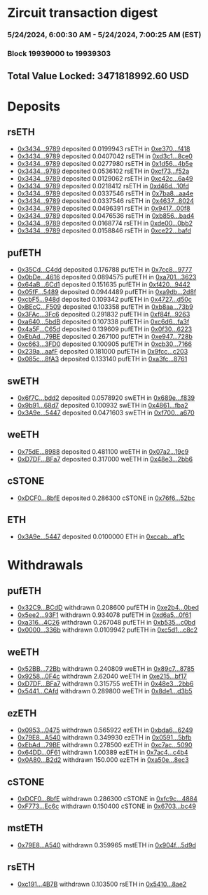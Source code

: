 # Zircuit transaction digest
### 5/24/2024, 6:00:30 AM - 5/24/2024, 7:00:25 AM (EST)
### Block 19939000 to 19939303

## Total Value Locked: 3471818992.60 USD

# Deposits
## rsETH
- [0x3434...9789](https://etherscan.io/address/0x34349c5569e7B846c3558961552D2202760A9789) deposited 0.0199943 rsETH in [0xe370...f418](https://etherscan.io/tx/0x34349c5569e7B846c3558961552D2202760A9789)
- [0x3434...9789](https://etherscan.io/address/0x34349c5569e7B846c3558961552D2202760A9789) deposited 0.0407042 rsETH in [0xd3c1...8ce0](https://etherscan.io/tx/0x34349c5569e7B846c3558961552D2202760A9789)
- [0x3434...9789](https://etherscan.io/address/0x34349c5569e7B846c3558961552D2202760A9789) deposited 0.0277980 rsETH in [0x1d56...4b5e](https://etherscan.io/tx/0x34349c5569e7B846c3558961552D2202760A9789)
- [0x3434...9789](https://etherscan.io/address/0x34349c5569e7B846c3558961552D2202760A9789) deposited 0.0536102 rsETH in [0xcf73...f52a](https://etherscan.io/tx/0x34349c5569e7B846c3558961552D2202760A9789)
- [0x3434...9789](https://etherscan.io/address/0x34349c5569e7B846c3558961552D2202760A9789) deposited 0.0129062 rsETH in [0xc42c...6a49](https://etherscan.io/tx/0x34349c5569e7B846c3558961552D2202760A9789)
- [0x3434...9789](https://etherscan.io/address/0x34349c5569e7B846c3558961552D2202760A9789) deposited 0.0218412 rsETH in [0xd46d...10fd](https://etherscan.io/tx/0x34349c5569e7B846c3558961552D2202760A9789)
- [0x3434...9789](https://etherscan.io/address/0x34349c5569e7B846c3558961552D2202760A9789) deposited 0.0337546 rsETH in [0x7ba8...aa4e](https://etherscan.io/tx/0x34349c5569e7B846c3558961552D2202760A9789)
- [0x3434...9789](https://etherscan.io/address/0x34349c5569e7B846c3558961552D2202760A9789) deposited 0.0337546 rsETH in [0x4637...8024](https://etherscan.io/tx/0x34349c5569e7B846c3558961552D2202760A9789)
- [0x3434...9789](https://etherscan.io/address/0x34349c5569e7B846c3558961552D2202760A9789) deposited 0.0496391 rsETH in [0x9417...00f8](https://etherscan.io/tx/0x34349c5569e7B846c3558961552D2202760A9789)
- [0x3434...9789](https://etherscan.io/address/0x34349c5569e7B846c3558961552D2202760A9789) deposited 0.0476536 rsETH in [0xb856...bad4](https://etherscan.io/tx/0x34349c5569e7B846c3558961552D2202760A9789)
- [0x3434...9789](https://etherscan.io/address/0x34349c5569e7B846c3558961552D2202760A9789) deposited 0.0168774 rsETH in [0xde00...0bb2](https://etherscan.io/tx/0x34349c5569e7B846c3558961552D2202760A9789)
- [0x3434...9789](https://etherscan.io/address/0x34349c5569e7B846c3558961552D2202760A9789) deposited 0.0158846 rsETH in [0xce22...bafd](https://etherscan.io/tx/0x34349c5569e7B846c3558961552D2202760A9789)
## pufETH
- [0x35Cd...C4dd](https://etherscan.io/address/0x35Cd9Ff7bb5251D63E7985EeAd73ac7e52aeC4dd) deposited 0.176788 pufETH in [0x7cc8...9777](https://etherscan.io/tx/0x35Cd9Ff7bb5251D63E7985EeAd73ac7e52aeC4dd)
- [0x0bDe...4616](https://etherscan.io/address/0x0bDe7De39D531a81377A3A9d571AE9c0d6e24616) deposited 0.0894575 pufETH in [0xa701...3623](https://etherscan.io/tx/0x0bDe7De39D531a81377A3A9d571AE9c0d6e24616)
- [0x64aB...6Cd1](https://etherscan.io/address/0x64aBcAcFC3bcE14caE214C14D92d505b6d3F6Cd1) deposited 0.151635 pufETH in [0xf420...9442](https://etherscan.io/tx/0x64aBcAcFC3bcE14caE214C14D92d505b6d3F6Cd1)
- [0x05fF...5489](https://etherscan.io/address/0x05fFA083225671dE135b164c76430093368C5489) deposited 0.0944489 pufETH in [0xa9db...2d8f](https://etherscan.io/tx/0x05fFA083225671dE135b164c76430093368C5489)
- [0xcbF5...948d](https://etherscan.io/address/0xcbF576a7B4892be3d79bB9cD88d444267752948d) deposited 0.109342 pufETH in [0x4727...d50c](https://etherscan.io/tx/0xcbF576a7B4892be3d79bB9cD88d444267752948d)
- [0xBEcC...F509](https://etherscan.io/address/0xBEcCce91213583D2462d268a2FFe397accD0F509) deposited 0.103358 pufETH in [0xb8aa...73b9](https://etherscan.io/tx/0xBEcCce91213583D2462d268a2FFe397accD0F509)
- [0x3FAc...3Fc6](https://etherscan.io/address/0x3FAc41DCBA1F935D295618E9aeEfed88a8873Fc6) deposited 0.291832 pufETH in [0xf84f...9263](https://etherscan.io/tx/0x3FAc41DCBA1F935D295618E9aeEfed88a8873Fc6)
- [0xa640...5bdB](https://etherscan.io/address/0xa640d63958B5179CC9D80FBD10Ce7a2cEaf05bdB) deposited 0.107338 pufETH in [0xc6d6...fa3f](https://etherscan.io/tx/0xa640d63958B5179CC9D80FBD10Ce7a2cEaf05bdB)
- [0x4a5F...C65d](https://etherscan.io/address/0x4a5FCE393C8f9d57d7FFa8dfB878a4281c64C65d) deposited 0.139609 pufETH in [0x0f30...6223](https://etherscan.io/tx/0x4a5FCE393C8f9d57d7FFa8dfB878a4281c64C65d)
- [0xEbAd...79BE](https://etherscan.io/address/0xEbAd87879511011E31500f2f301355dab23B79BE) deposited 0.267100 pufETH in [0xe947...728b](https://etherscan.io/tx/0xEbAd87879511011E31500f2f301355dab23B79BE)
- [0xc663...3FD0](https://etherscan.io/address/0xc6633701dBF2cF81646070A04Aa16dB078e93FD0) deposited 0.100905 pufETH in [0xcb30...7166](https://etherscan.io/tx/0xc6633701dBF2cF81646070A04Aa16dB078e93FD0)
- [0x239a...aafF](https://etherscan.io/address/0x239aBD2A42831A604Ab8bb5a83a1FCE162b6aafF) deposited 0.181000 pufETH in [0x9fcc...c203](https://etherscan.io/tx/0x239aBD2A42831A604Ab8bb5a83a1FCE162b6aafF)
- [0x085c...8fA3](https://etherscan.io/address/0x085c4D3390b3B6F39521b072f44cA67D17648fA3) deposited 0.133140 pufETH in [0xa3fc...8761](https://etherscan.io/tx/0x085c4D3390b3B6F39521b072f44cA67D17648fA3)
## swETH
- [0x6f7C...bdd2](https://etherscan.io/address/0x6f7C6691f9387C4e7e05291945ab352CED0Dbdd2) deposited 0.0578920 swETH in [0x689e...f839](https://etherscan.io/tx/0x6f7C6691f9387C4e7e05291945ab352CED0Dbdd2)
- [0x9b91...68d7](https://etherscan.io/address/0x9b919aca6A1170c2Ac56fBc99c8e38c63cc268d7) deposited 0.100932 swETH in [0x4861...fba2](https://etherscan.io/tx/0x9b919aca6A1170c2Ac56fBc99c8e38c63cc268d7)
- [0x3A9e...5447](https://etherscan.io/address/0x3A9eC35bA6C0e6f8D20907F20D46e85D7acC5447) deposited 0.0471603 swETH in [0xf700...a670](https://etherscan.io/tx/0x3A9eC35bA6C0e6f8D20907F20D46e85D7acC5447)
## weETH
- [0x75dE...8988](https://etherscan.io/address/0x75dEDbB728234A164D5c1623964622EA12328988) deposited 0.481100 weETH in [0x07a2...19c9](https://etherscan.io/tx/0x75dEDbB728234A164D5c1623964622EA12328988)
- [0xD7DF...BFa7](https://etherscan.io/address/0xD7DF7E085214743530afF339aFC420c7c720BFa7) deposited 0.317000 weETH in [0x48e3...2bb6](https://etherscan.io/tx/0xD7DF7E085214743530afF339aFC420c7c720BFa7)
## cSTONE
- [0xDCF0...8bfE](https://etherscan.io/address/0xDCF086E3f7954B38180DaAe1405569DA86588bfE) deposited 0.286300 cSTONE in [0x76f6...52bc](https://etherscan.io/tx/0xDCF086E3f7954B38180DaAe1405569DA86588bfE)
## ETH
- [0x3A9e...5447](https://etherscan.io/address/0x3A9eC35bA6C0e6f8D20907F20D46e85D7acC5447) deposited 0.0100000 ETH in [0xccab...af1c](https://etherscan.io/tx/0x3A9eC35bA6C0e6f8D20907F20D46e85D7acC5447)
# Withdrawals
## pufETH
- [0x32C9...BCdD](https://etherscan.io/address/0x32C9C097912dD65804aaCE7d008C717d792fBCdD) withdrawn 0.208600 pufETH in [0xe2b4...0bed](https://etherscan.io/tx/0x32C9C097912dD65804aaCE7d008C717d792fBCdD)
- [0x5ee2...93F1](https://etherscan.io/address/0x5ee2802B12711C1A42827f1b0bbCC8f2718e93F1) withdrawn 0.934078 pufETH in [0xd6a5...0f61](https://etherscan.io/tx/0x5ee2802B12711C1A42827f1b0bbCC8f2718e93F1)
- [0xa316...4C26](https://etherscan.io/address/0xa3160150C41f069023E5678c3514a031c9024C26) withdrawn 0.267048 pufETH in [0xb535...c0bd](https://etherscan.io/tx/0xa3160150C41f069023E5678c3514a031c9024C26)
- [0x0000...336b](https://etherscan.io/address/0x000000D2ED41EAa14f25Fc3832D87dD8D62A336b) withdrawn 0.0109942 pufETH in [0xc5d1...c8c2](https://etherscan.io/tx/0x000000D2ED41EAa14f25Fc3832D87dD8D62A336b)
## weETH
- [0x52BB...72Bb](https://etherscan.io/address/0x52BBF71F66E6bb9c99BABaA8BA1c195Ed13f72Bb) withdrawn 0.240809 weETH in [0x89c7...8785](https://etherscan.io/tx/0x52BBF71F66E6bb9c99BABaA8BA1c195Ed13f72Bb)
- [0x9258...0F4c](https://etherscan.io/address/0x92581C386ed57d1f5a29A75C045F3258cbC50F4c) withdrawn 2.62040 weETH in [0xe215...bf17](https://etherscan.io/tx/0x92581C386ed57d1f5a29A75C045F3258cbC50F4c)
- [0xD7DF...BFa7](https://etherscan.io/address/0xD7DF7E085214743530afF339aFC420c7c720BFa7) withdrawn 0.315755 weETH in [0x48e3...2bb6](https://etherscan.io/tx/0xD7DF7E085214743530afF339aFC420c7c720BFa7)
- [0x5441...CAfd](https://etherscan.io/address/0x54414C7ac71Be6408Ef97794Bec0C943C60ACAfd) withdrawn 0.289800 weETH in [0x8de1...d3b5](https://etherscan.io/tx/0x54414C7ac71Be6408Ef97794Bec0C943C60ACAfd)
## ezETH
- [0x0953...0475](https://etherscan.io/address/0x0953Ce03C2F3aBD0197a82f705C13A3BD7190475) withdrawn 0.565922 ezETH in [0xbda6...6249](https://etherscan.io/tx/0x0953Ce03C2F3aBD0197a82f705C13A3BD7190475)
- [0x79E8...A540](https://etherscan.io/address/0x79E86A22cad9ec978eD58371dF03076B5a2bA540) withdrawn 0.349930 ezETH in [0x0591...5bfb](https://etherscan.io/tx/0x79E86A22cad9ec978eD58371dF03076B5a2bA540)
- [0xEbAd...79BE](https://etherscan.io/address/0xEbAd87879511011E31500f2f301355dab23B79BE) withdrawn 0.278500 ezETH in [0xc7ac...5090](https://etherscan.io/tx/0xEbAd87879511011E31500f2f301355dab23B79BE)
- [0x64DD...0F61](https://etherscan.io/address/0x64DDAf3B05F1Ce51682D9cC2ae06b16Ef0d70F61) withdrawn 1.00389 ezETH in [0x7ac4...c4b4](https://etherscan.io/tx/0x64DDAf3B05F1Ce51682D9cC2ae06b16Ef0d70F61)
- [0x0A80...B2d2](https://etherscan.io/address/0x0A807C667c11809c00D05C4d9AD46A50Fd63B2d2) withdrawn 150.000 ezETH in [0xa50e...8ec3](https://etherscan.io/tx/0x0A807C667c11809c00D05C4d9AD46A50Fd63B2d2)
## cSTONE
- [0xDCF0...8bfE](https://etherscan.io/address/0xDCF086E3f7954B38180DaAe1405569DA86588bfE) withdrawn 0.286300 cSTONE in [0xfc9c...4884](https://etherscan.io/tx/0xDCF086E3f7954B38180DaAe1405569DA86588bfE)
- [0xF773...Ec6c](https://etherscan.io/address/0xF77361b18332312634001ed34b5568755855Ec6c) withdrawn 0.150400 cSTONE in [0x6703...bc49](https://etherscan.io/tx/0xF77361b18332312634001ed34b5568755855Ec6c)
## mstETH
- [0x79E8...A540](https://etherscan.io/address/0x79E86A22cad9ec978eD58371dF03076B5a2bA540) withdrawn 0.359965 mstETH in [0x904f...5d9d](https://etherscan.io/tx/0x79E86A22cad9ec978eD58371dF03076B5a2bA540)
## rsETH
- [0xc191...4B7B](https://etherscan.io/address/0xc191328eedE5111D746f03ece015FcA8B5D94B7B) withdrawn 0.103500 rsETH in [0x5410...8ae2](https://etherscan.io/tx/0xc191328eedE5111D746f03ece015FcA8B5D94B7B)
